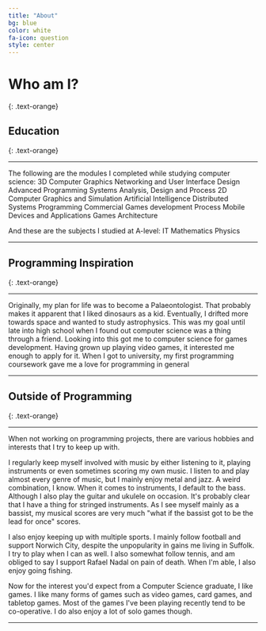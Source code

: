 ```yaml
---
title: "About"
bg: blue
color: white
fa-icon: question
style: center
---
```


# Who am I?
{: .text-orange}

## Education
{: .text-orange}

-----------------------------
The following are the modules I completed while studying computer science:
3D Computer Graphics
Networking and User Interface Design
Advanced Programming
Systems Analysis, Design and Process
2D Computer Graphics and Simulation
Artificial Intelligence
Distributed Systems Programming
Commercial Games development Process
Mobile Devices and Applications
Games Architecture
 
And these are the subjects I studied at A-level:
IT
Mathematics
Physics

-----------------------------


## Programming Inspiration
{: .text-orange}

-----------------------------
Originally, my plan for life was to become a Palaeontologist. That probably makes it apparent that I liked dinosaurs as a kid. Eventually, I drifted more towards space and wanted to study astrophysics. This was my goal until late into high school when I found out computer science was a thing through a friend. Looking into this got me to computer science for games development. Having grown up playing video games, it interested me enough to apply for it. When I got to university, my first programming coursework gave me a love for programming in general

-----------------------------


## Outside of Programming
{: .text-orange}

-----------------------------
When not working on programming projects, there are various hobbies and interests that I try to keep up with.

I regularly keep myself involved with music by either listening to it, playing instruments or even sometimes scoring my own music. I listen to and play almost every genre of music, but I mainly enjoy metal and jazz. A weird combination, I know. When it comes to instruments, I default to the bass. Although I also play the guitar and ukulele on occasion. It's probably clear that I have a thing for stringed instruments. As I see myself mainly as a bassist, my musical scores are very much "what if the bassist got to be the lead for once" scores.

I also enjoy keeping up with multiple sports. I mainly follow football and support Norwich City, despite the unpopularity in gains me living in Suffolk. I try to play when I can as well. I also somewhat follow tennis, and am obliged to say I support Rafael Nadal on pain of death. When I'm able, I also enjoy going fishing.

Now for the interest you'd expect from a Computer Science graduate, I like games. I like many forms of games such as video games, card games, and tabletop games. Most of the games I've been playing recently tend to be co-operative. I do also enjoy a lot of solo games though.

-----------------------------
